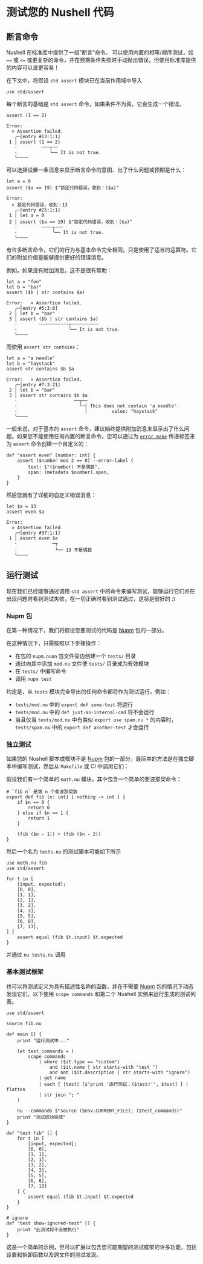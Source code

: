 # 测试您的 Nushell 代码

## 断言命令

Nushell 在标准库中提供了一组"断言"命令。
可以使用内置的相等/顺序测试，如 `==` 或 `<=` 或更复杂的命令，并在预期条件失败时手动抛出错误，但使用标准库提供的内容可以说更容易！

在下文中，将假设 `std assert` 模块已在当前作用域中导入

```nu
use std/assert
```

每个断言的基础是 `std assert` 命令。如果条件不为真，它会生成一个错误。

```nu
assert (1 == 2)
```

```
Error:
  × Assertion failed.
   ╭─[entry #13:1:1]
 1 │ assert (1 == 2)
   ·         ───┬──
   ·            ╰── It is not true.
   ╰────
```

可以选择设置一条消息来显示断言命令的意图、出了什么问题或预期是什么：

```nu
let a = 0
assert ($a == 19) $"锁定代码错误，收到：($a)"
```

```
Error:
  × 锁定代码错误，收到：13
   ╭─[entry #25:1:1]
 1 │ let a = 0
 2 │ assert ($a == 19) $"锁定代码错误，收到：($a)"
   ·         ────┬───
   ·             ╰── It is not true.
   ╰────
```

有许多断言命令，它们的行为与基本命令完全相同，只是使用了适当的运算符。它们的附加价值是能够提供更好的错误消息。

例如，如果没有附加消息，这不是很有帮助：

```nu
let a = "foo"
let b = "bar"
assert ($b | str contains $a)
```

```
Error:   × Assertion failed.
   ╭─[entry #5:3:8]
 2 │ let b = "bar"
 3 │ assert ($b | str contains $a)
   ·        ───────────┬──────────
   ·                   ╰── It is not true.
   ╰────
```

而使用 `assert str contains`：

```nu
let a = "a needle"
let b = "haystack"
assert str contains $b $a
```

```
Error:   × Assertion failed.
   ╭─[entry #7:3:21]
 2 │ let b = "bar"
 3 │ assert str contains $b $a
   ·                     ──┬──
   ·                       ╰─┤ This does not contain 'a needle'.
   ·                         │         value: "haystack"
   ╰────
```

一般来说，对于基本的 `assert` 命令，建议始终提供附加消息来显示出了什么问题。如果您不能使用任何内置的断言命令，您可以通过为 [`error make`](/zh-CN/commands/docs/error_make.md) 传递标签来为 `assert` 命令创建一个自定义的：

```nu
def "assert even" [number: int] {
    assert ($number mod 2 == 0) --error-label {
        text: $"($number) 不是偶数",
        span: (metadata $number).span,
    }
}
```

然后您就有了详细的自定义错误消息：

```nu
let $a = 13
assert even $a
```

```
Error:
  × Assertion failed.
   ╭─[entry #37:1:1]
 1 │ assert even $a
   ·             ─┬
   ·              ╰── 13 不是偶数
   ╰────
```

## 运行测试

现在我们已经能够通过调用 `std assert` 中的命令来编写测试，能够运行它们并在出现问题时看到测试失败，在一切正确时看到测试通过，这将是很好的 :)

### Nupm 包

在第一种情况下，我们将假设您要测试的代码是 [Nupm] 包的一部分。

在这种情况下，只需按照以下步骤操作：

- 在包的 `nupm.nuon` 包文件旁边创建一个 `tests/` 目录
- 通过向其中添加 `mod.nu` 文件使 `tests/` 目录成为有效模块
- 在 `tests/` 中编写命令
- 调用 `nupm test`

约定是，从 `tests` 模块完全导出的任何命令都将作为测试运行，例如：

- `tests/mod.nu` 中的 `export def some-test` 将运行
- `tests/mod.nu` 中的 `def just-an-internal-cmd` 将不会运行
- 当且仅当 `tests/mod.nu` 中有类似 `export use spam.nu *` 的内容时，`tests/spam.nu` 中的 `export def another-test` 才会运行

### 独立测试

如果您的 Nushell 脚本或模块不是 [Nupm] 包的一部分，最简单的方法是在独立脚本中编写测试，然后从 `Makefile` 或 CI 中调用它们：

假设我们有一个简单的 `math.nu` 模块，其中包含一个简单的斐波那契命令：

```nu
# `fib n` 是第 n 个斐波那契数
export def fib [n: int] [ nothing -> int ] {
    if $n == 0 {
        return 0
    } else if $n == 1 {
        return 1
    }

    (fib ($n - 1)) + (fib ($n - 2))
}
```

然后一个名为 `tests.nu` 的测试脚本可能如下所示

```nu
use math.nu fib
use std/assert

for t in [
    [input, expected];
    [0, 0],
    [1, 1],
    [2, 1],
    [3, 2],
    [4, 3],
    [5, 5],
    [6, 8],
    [7, 13],
] {
    assert equal (fib $t.input) $t.expected
}
```

并通过 `nu tests.nu` 调用

### 基本测试框架

也可以将测试定义为具有描述性名称的函数，并在不需要 [Nupm] 包的情况下动态发现它们。以下使用 `scope commands` 和第二个 Nushell 实例来运行生成的测试列表。

```nu
use std/assert

source fib.nu

def main [] {
    print "运行测试中..."

    let test_commands = (
        scope commands
            | where ($it.type == "custom")
                and ($it.name | str starts-with "test ")
                and not ($it.description | str starts-with "ignore")
            | get name
            | each { |test| [$"print '运行测试：($test)'", $test] } | flatten
            | str join "; "
    )

    nu --commands $"source ($env.CURRENT_FILE); ($test_commands)"
    print "测试成功完成"
}

def "test fib" [] {
    for t in [
        [input, expected];
        [0, 0],
        [1, 1],
        [2, 1],
        [3, 2],
        [4, 3],
        [5, 5],
        [6, 8],
        [7, 13]
    ] {
        assert equal (fib $t.input) $t.expected
    }
}

# ignore
def "test show-ignored-test" [] {
    print "此测试将不会被执行"
}
```

这是一个简单的示例，但可以扩展以包含您可能期望的测试框架的许多功能，包括设置和拆卸函数以及跨文件的测试发现。

[Nupm]: https://github.com/nushell/nupm
